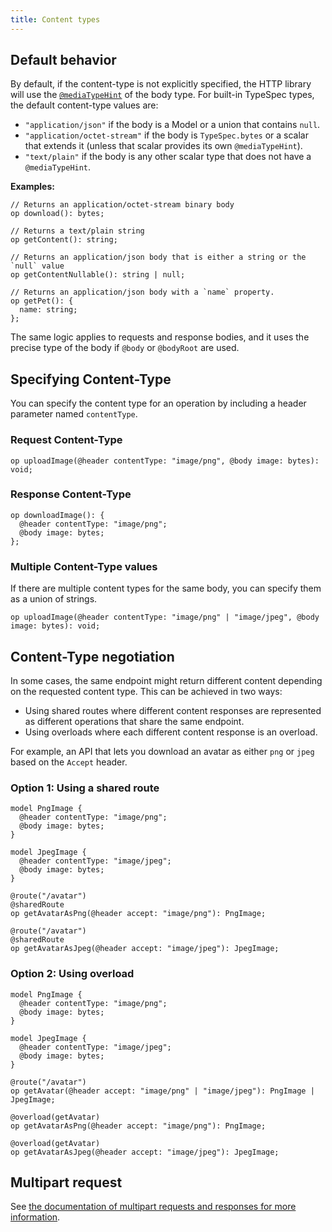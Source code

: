 ```yaml
---
title: Content types
---
```


## Default behavior

By default, if the content-type is not explicitly specified, the HTTP library will use the [`@mediaTypeHint`](../../standard-library/built-in-decorators.md#mediatypehint-mediatypehint) of the body type. For built-in TypeSpec types, the default content-type values are:

- `"application/json"` if the body is a Model or a union that contains `null`.
- `"application/octet-stream"` if the body is `TypeSpec.bytes` or a scalar that extends it (unless that scalar provides its own `@mediaTypeHint`).
- `"text/plain"` if the body is any other scalar type that does not have a `@mediaTypeHint`.

**Examples:**

```typespec
// Returns an application/octet-stream binary body
op download(): bytes;

// Returns a text/plain string
op getContent(): string;

// Returns an application/json body that is either a string or the `null` value
op getContentNullable(): string | null;

// Returns an application/json body with a `name` property.
op getPet(): {
  name: string;
};
```

The same logic applies to requests and response bodies, and it uses the precise type of the body if `@body` or `@bodyRoot` are used.

## Specifying Content-Type

You can specify the content type for an operation by including a header parameter named `contentType`.

### Request Content-Type

```typespec
op uploadImage(@header contentType: "image/png", @body image: bytes): void;
```

### Response Content-Type

```typespec
op downloadImage(): {
  @header contentType: "image/png";
  @body image: bytes;
};
```

### Multiple Content-Type values

If there are multiple content types for the same body, you can specify them as a union of strings.

```typespec
op uploadImage(@header contentType: "image/png" | "image/jpeg", @body image: bytes): void;
```

## Content-Type negotiation

In some cases, the same endpoint might return different content depending on the requested content type. This can be achieved in two ways:

- Using shared routes where different content responses are represented as different operations that share the same endpoint.
- Using overloads where each different content response is an overload.

For example, an API that lets you download an avatar as either `png` or `jpeg` based on the `Accept` header.

### Option 1: Using a shared route

```tsp
model PngImage {
  @header contentType: "image/png";
  @body image: bytes;
}

model JpegImage {
  @header contentType: "image/jpeg";
  @body image: bytes;
}

@route("/avatar")
@sharedRoute
op getAvatarAsPng(@header accept: "image/png"): PngImage;

@route("/avatar")
@sharedRoute
op getAvatarAsJpeg(@header accept: "image/jpeg"): JpegImage;
```

### Option 2: Using overload

```tsp
model PngImage {
  @header contentType: "image/png";
  @body image: bytes;
}

model JpegImage {
  @header contentType: "image/jpeg";
  @body image: bytes;
}

@route("/avatar")
op getAvatar(@header accept: "image/png" | "image/jpeg"): PngImage | JpegImage;

@overload(getAvatar)
op getAvatarAsPng(@header accept: "image/png"): PngImage;

@overload(getAvatar)
op getAvatarAsJpeg(@header accept: "image/jpeg"): JpegImage;
```

## Multipart request

See [the documentation of multipart requests and responses for more information](./multipart.md).

